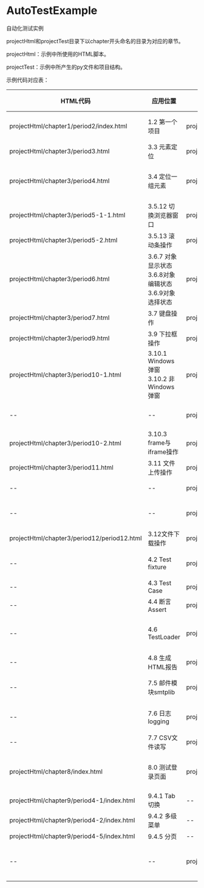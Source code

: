 # AutoTestExample
自动化测试实例

projectHtml和projectTest目录下以chapter开头命名的目录为对应的章节。

projectHtml：示例中所使用的HTML脚本。

projectTest：示例中所产生的py文件和项目结构。

示例代码对应表：

|HTML代码|应用位置|py文件|py文件说明|
|--|--|--|--|
|projectHtml/chapter1/period2/index.html|1.2 第一个项目|projectTest/chapter1/period2/period2.py|第一个项目实例操作|
|projectHtml/chapter3/period3.html|3.3 元素定位|projectTest/chapter3/period3.py|元素定位实例操作|
|projectHtml/chapter3/period4.html|3.4 定位一组元素|projectTest/chapter3/period4.py|定位一组元素，多选框实例操作|
|projectHtml/chapter3/period5-1-1.html|3.5.12 切换浏览器窗口|projectTest/chapter3/period5-1.py|浏览器窗口切换|
|projectHtml/chapter3/period5-2.html|3.5.13 滚动条操作|projectTest/chapter3/period5-2.py|滚动条操作|
|projectHtml/chapter3/period6.html|3.6.7 对象显示状态 3.6.8对象编辑状态 3.6.9对象选择状态|projectTest/chapter3/period6.py|元素显示状态、输入框编辑状态、元素选中状态|
|projectHtml/chapter3/period7.html|3.7 键盘操作|projectTest/chapter3/period7.py|模拟键盘操作|
|projectHtml/chapter3/period9.html|3.9 下拉框操作|projectTest/chapter3/period9.py|下拉框选择元素|
|projectHtml/chapter3/period10-1.html|3.10.1 Windows弹窗 3.10.2 非Windows弹窗|projectTest/chapter3/period10-1.py|windows弹窗操作|
|--|--|projectTest/chapter3/period10-2.py|非windows弹窗操作|
|projectHtml/chapter3/period10-2.html|3.10.3 frame与iframe操作|projectTest/chapter3/period10-3.py|iframe操作|
|projectHtml/chapter3/period11.html|3.11 文件上传操作|projectTest/chapter3/period11-1.py|send_keys文件上传|
|--|--|projectTest/chapter3/period11-2.py|AutoIt工具文件上传|
|--|--|projectTest/chapter3/period11-3.py|WinSpy工具文件上传|
|projectHtml/chapter3/period12/period12.html|3.12文件下载操作|projectTest/chapter3/period12.py|文件下载|
|--|4.2 Test fixture|projectTest/chapter4/period2.py|测试数据的准备与销毁|
|--|4.3 Test Case|projectTest/chapter4/period3.py|测试用例|
|--|4.4 断言 Assert|projectTest/chapter4/period4.py|测试断言|
|--|4.6 TestLoader|projectTest/chapter4/period6/main.py|测试用例添加进测试套件(TestSuit)|
|--|4.8 生成HTML报告|projectTest/chapter4/period8/main.py|HTML报告生成|
|--|7.5 邮件模块smtplib|projectTest/chapter7/period5.py|邮件模块smtplib的使用|
|--|7.6 日志logging|projectTest/chapter7/period6.py|日志logging模块的使用|
|--|7.7 CSV文件读写|projectTest/chapter7/period7/period7.py|CSV文件读写|
|projectHtml/chapter8/index.html|8.0 测试登录页面|projectTest/chapter8|数据驱动目录结构及测试py文件|
|projectHtml/chapter9/period4-1/index.html|9.4.1 Tab切换|--|--|
|projectHtml/chapter9/period4-2/index.html|9.4.2 多级菜单|--|--|
|projectHtml/chapter9/period4-5/index.html|9.4.5 分页|--|--|
|--|--|projectTest/chapter9|PO模型，目录结构及测试py文件|
